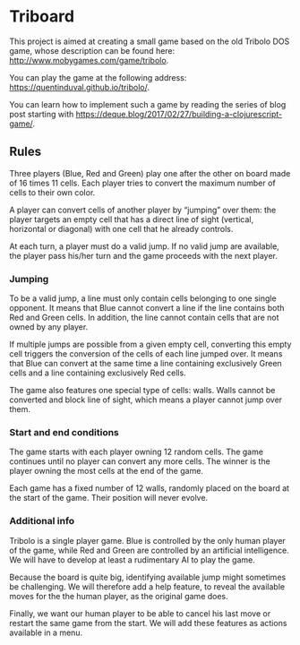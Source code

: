 # Triboard

This project is aimed at creating a small game based on the old Tribolo DOS game, whose description can be found here: http://www.mobygames.com/game/tribolo.

You can play the game at the following address: https://quentinduval.github.io/tribolo/.

You can learn how to implement such a game by reading the series of blog post starting with https://deque.blog/2017/02/27/building-a-clojurescript-game/.


## Rules

Three players (Blue, Red and Green) play one after the other on board made of 16 times 11 cells. Each player tries to convert the maximum number of cells to their own color.

A player can convert cells of another player by “jumping” over them: the player targets an empty cell that has a direct line of sight (vertical, horizontal or diagonal) with one cell that he already controls.

At each turn, a player must do a valid jump. If no valid jump are available, the player pass his/her turn and the game proceeds with the next player.



### Jumping

To be a valid jump, a line must only contain cells belonging to one single opponent. It means that Blue cannot convert a line if the line contains both Red and Green cells. In addition, the line cannot contain cells that are not owned by any player.

If multiple jumps are possible from a given empty cell, converting this empty cell triggers the conversion of the cells of each line jumped over. It means that Blue can convert at the same time a line containing exclusively Green cells and a line containing exclusively Red cells.

The game also features one special type of cells: walls. Walls cannot be converted and block line of sight, which means a player cannot jump over them.



### Start and end conditions

The game starts with each player owning 12 random cells. The game continues until no player can convert any more cells. The winner is the player owning the most cells at the end of the game.

Each game has a fixed number of 12 walls, randomly placed on the board at the start of the game. Their position will never evolve.



### Additional info

Tribolo is a single player game. Blue is controlled by the only human player of the game, while Red and Green are controlled by an artificial intelligence. We will have to develop at least a rudimentary AI to play the game.

Because the board is quite big, identifying available jump might sometimes be challenging. We will therefore add a help feature, to reveal the available moves for the the human player, as the original game does.

Finally, we want our human player to be able to cancel his last move or restart the same game from the start. We will add these features as actions available in a menu.
